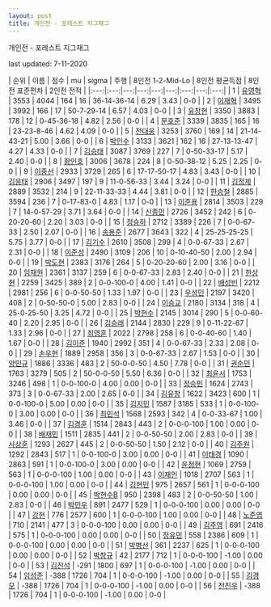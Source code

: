 ```yaml
---
layout: post
title: 개인전 - 포레스트 지그재그
---
```



개인전 - 포레스트 지그재그


last updated: 7-11-2020

| 순위 | 이름 | 점수 | mu | sigma | 주행 | 8인전 1-2-Mid-Lo | 8인전 평균득점 | 8인전 표준편차 | 2인전 전적 |
|:---:|:---:|---:|---:|---:|---:|:---:|---:|:---:|
| 1 | [유영혁](../yuyeonghyeok) | 3553 | 4044 | 164 | 16 | 36-14-36-14 | 6.29 | 3.43 | 0-0 |
| 2 | [이재혁](../ijaehyeok) | 3495 | 3992 | 166 | 17 | 50-7-29-14 | 6.57 | 4.03 | 0-0 |
| 3 | [유창현](../yuchanghyeon) | 3350 | 3883 | 178 | 12 | 0-45-36-18 | 4.82 | 2.56 | 0-0 |
| 4 | [문호준](../munhojun) | 3339 | 3835 | 165 | 16 | 23-23-8-46 | 4.62 | 4.09 | 0-0 |
| 5 | [전대웅](../jeondaewoong) | 3253 | 3760 | 169 | 14 | 21-14-43-21 | 5.00 | 3.66 | 0-0 |
| 6 | [박인수](../bakinsu) | 3133 | 3621 | 162 | 16 | 27-13-13-47 | 4.27 | 4.33 | 0-0 |
| 7 | [김승태](../gimseungtae) | 3087 | 3769 | 227 | 7 | 0-50-33-17 | 5.17 | 2.40 | 0-0 |
| 8 | [황인호](../hwanginho) | 3006 | 3678 | 224 | 8 | 0-50-38-12 | 5.25 | 2.25 | 0-0 |
| 9 | [이중선](../ijungseon) | 2933 | 3729 | 265 | 6 | 17-17-50-17 | 4.83 | 3.43 | 0-0 |
| 10 | [김응태](../gimeungtae) | 2906 | 3497 | 197 | 9 | 11-0-56-33 | 3.44 | 3.24 | 0-0 |
| 11 | [김정제](../gimjeongje) | 2889 | 3532 | 214 | 9 | 22-11-33-33 | 4.44 | 3.81 | 0-0 |
| 12 | [한승철](../hanseungcheol) | 2885 | 3594 | 236 | 7 | 0-17-83-0 | 4.83 | 1.17 | 0-0 |
| 13 | [이준용](../ijunyong) | 2814 | 3503 | 229 | 7 | 14-0-57-29 | 3.71 | 3.64 | 0-0 |
| 14 | [신종민](../shinjongmin) | 2726 | 3452 | 242 | 6 | 0-20-20-60 | 2.20 | 3.03 | 0-0 |
| 15 | [정승하](../jeongseungha) | 2712 | 3389 | 226 | 7 | 0-0-67-33 | 2.50 | 2.07 | 0-0 |
| 16 | [송용준](../songyongjun) | 2677 | 3643 | 322 | 4 | 25-25-25-25 | 5.75 | 3.77 | 0-0 |
| 17 | [김기수](../gimgisu) | 2610 | 3508 | 299 | 4 | 0-0-67-33 | 2.67 | 2.31 | 0-0 |
| 18 | [이준성](../ijunseong) | 2490 | 3109 | 206 | 10 | 0-10-40-50 | 2.00 | 2.94 | 0-0 |
| 19 | [박도현](../bakdohyeon) | 2383 | 3176 | 264 | 5 | 0-20-20-60 | 2.00 | 3.16 | 0-0 |
| 20 | [임재원](../imjaewon) | 2361 | 3137 | 259 | 6 | 0-0-67-33 | 2.83 | 2.40 | 0-0 |
| 21 | [한상현](../hansanghyeon) | 2259 | 3425 | 389 | 2 | 0-0-100-0 | 4.00 | 1.41 | 0-0 |
| 22 | [배성빈](../baeseongbin) | 2212 | 2981 | 256 | 6 | 0-0-50-50 | 1.33 | 1.97 | 0-0 |
| 23 | [우성민](../useongmin) | 2197 | 3420 | 408 | 2 | 0-50-50-0 | 5.00 | 2.83 | 0-0 |
| 24 | [이승교](../iseunggyo) | 2180 | 3134 | 318 | 4 | 25-0-25-50 | 3.25 | 4.72 | 0-0 |
| 25 | [박현수](../bakhyeonsu) | 2145 | 3014 | 290 | 5 | 0-0-60-40 | 2.20 | 2.95 | 0-0 |
| 26 | [김승래](../gimseungrae) | 2144 | 2830 | 229 | 9 | 0-11-22-67 | 1.33 | 2.96 | 0-0 |
| 27 | [최영훈](../choiyeonghun) | 2022 | 2798 | 258 | 6 | 0-0-40-60 | 1.40 | 1.67 | 0-0 |
| 28 | [김이준](../gimijun) | 1940 | 2992 | 351 | 4 | 0-0-67-33 | 2.33 | 2.08 | 0-0 |
| 29 | [손우현](../sonuhyeon) | 1889 | 2958 | 356 | 3 | 0-0-67-33 | 2.67 | 1.53 | 0-0 |
| 30 | [양민규](../yangmingyu) | 1886 | 3336 | 483 | 2 | 50-0-0-50 | 4.50 | 7.78 | 0-0 |
| 31 | [권순민](../gweonsoonmin) | 1763 | 3279 | 505 | 2 | 50-0-0-50 | 5.50 | 6.36 | 0-0 |
| 32 | [최윤서](../choiyunseo) | 1753 | 3246 | 498 | 1 | 0-0-100-0 | 4.00 | 0.00 | 0-0 |
| 33 | [정승민](../jeongseungmin) | 1624 | 2743 | 373 | 3 | 0-0-67-33 | 2.00 | 2.65 | 0-0 |
| 34 | [김유창](../gimyuchang) | 1622 | 3423 | 600 | 1 | 0-0-100-0 | 5.00 | 0.00 | 0-0 |
| 35 | [김지민](../gimjimin) | 1587 | 3185 | 533 | 1 | 0-0-100-0 | 3.00 | 0.00 | 0-0 |
| 36 | [최민석](../choiminseok) | 1568 | 2593 | 342 | 4 | 0-0-33-67 | 1.00 | 3.46 | 0-0 |
| 37 | [김경훈](../gimgyeonghun) | 1514 | 2843 | 443 | 2 | 0-0-0-100 | 1.00 | 0.00 | 0-0 |
| 38 | [배재민](../baejaemin) | 1511 | 2835 | 441 | 2 | 0-0-50-50 | 2.00 | 2.83 | 0-0 |
| 39 | [사상훈](../sasanghun) | 1293 | 2627 | 445 | 2 | 0-0-50-50 | 1.50 | 2.12 | 0-0 |
| 40 | [김주원](../gimjuwon) | 1292 | 2843 | 517 | 1 | 0-0-100-0 | 3.00 | 0.00 | 0-0 |
| 41 | [이태경](../itaegyoeng) | 1090 | 2863 | 591 | 1 | 0-0-100-0 | 3.00 | 0.00 | 0-0 |
| 42 | [윤정현](../yunjeonghyeon) | 1069 | 2759 | 563 | 1 | 0-0-0-100 | 1.00 | 0.00 | 0-0 |
| 43 | [이재인](../ijaein) | 1018 | 2707 | 563 | 1 | 0-0-0-100 | 1.00 | 0.00 | 0-0 |
| 44 | [김현민](../gimhyunmin) | 975 | 2657 | 561 | 1 | 0-0-0-100 | 0.00 | 0.00 | 0-0 |
| 45 | [박현수B](../bakhyeonsu-b) | 950 | 2398 | 483 | 2 | 0-0-50-50 | 1.00 | 2.83 | 0-0 |
| 46 | [박민우](../bakminu) | 891 | 2477 | 529 | 1 | 0-0-0-100 | 0.00 | 0.00 | 0-0 |
| 47 | [강현](../ganghyeon) | 776 | 2577 | 600 | 1 | 0-0-0-100 | 1.00 | 0.00 | 0-0 |
| 48 | [노준엽](../nojunyeob) | 710 | 2141 | 477 | 3 | 0-0-0-100 | 0.00 | 0.00 | 0-0 |
| 49 | [김주영](../gimjuyeong) | 691 | 2416 | 575 | 1 | 0-0-0-100 | 0.00 | 0.00 | 0-0 |
| 50 | [정유민](../jeongyumin) | 558 | 2386 | 609 | 1 | 0-0-0-100 | 0.00 | 0.00 | 0-0 |
| 51 | [박병선](../bakbyeongseon) | 361 | 2237 | 625 | 1 | 0-0-0-100 | 0.00 | 0.00 | 0-0 |
| 52 | [박창규](../bakchanggyu) | 42 | 2177 | 712 | 1 | 0-0-0-100 | -1.00 | 0.00 | 0-0 |
| 53 | [김진석](../gimjinseok) | -291 | 1800 | 697 | 1 | 0-0-0-100 | -1.00 | 0.00 | 0-0 |
| 54 | [임성준](../imseongjun) | -388 | 1726 | 704 | 1 | 0-0-0-100 | -1.00 | 0.00 | 0-0 |
| 55 | [김경모](../gimgyeongmo) | -388 | 1726 | 704 | 1 | 0-0-0-100 | -1.00 | 0.00 | 0-0 |
| 56 | [전진우](../jeonjinwoo) | -388 | 1726 | 704 | 1 | 0-0-0-100 | -1.00 | 0.00 | 0-0 |
